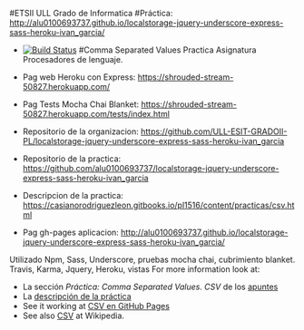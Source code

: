 #ETSII ULL Grado de Informatica
#Práctica:
http://alu0100693737.github.io/localstorage-jquery-underscore-express-sass-heroku-ivan_garcia/

* [![Build Status](https://travis-ci.org/alu0100693737/localstorage-jquery-underscore-express-sass-heroku-ivan_garcia.svg?branch=master)](https://travis-ci.org/alu0100693737/localstorage-jquery-underscore-express-sass-heroku-ivan_garcia)
#Comma Separated Values
Practica Asignatura Procesadores de lenguaje.

* Pag web Heroku con Express: https://shrouded-stream-50827.herokuapp.com/

* Pag Tests Mocha Chai Blanket:
https://shrouded-stream-50827.herokuapp.com/tests/index.html

* Repositorio de la organizacion: https://github.com/ULL-ESIT-GRADOII-PL/localstorage-jquery-underscore-express-sass-heroku-ivan_garcia

* Repositorio de la practica: https://github.com/alu0100693737/localstorage-jquery-underscore-express-sass-heroku-ivan_garcia

* Descripcion de la practica: https://casianorodriguezleon.gitbooks.io/pl1516/content/practicas/csv.html

* Pag gh-pages aplicacion: http://alu0100693737.github.io/localstorage-jquery-underscore-express-sass-heroku-ivan_garcia/

Utilizado Npm, Sass, Underscore, pruebas mocha chai, cubrimiento blanket.
Travis, Karma, Jquery, Heroku, vistas
For more information look at:

* La sección *Práctica: Comma Separated Values. CSV* de los [apuntes](http://crguezl.github.io/pl-html/node11.html)
* La [descripción de la práctica](https://casianorodriguezleon.gitbooks.io/pl1516/content/practicas/csv.html)
* See it working at [CSV en GitHub Pages](http://crguezl.github.io/csv/)
* See also [CSV](http://en.wikipedia.org/wiki/Comma-separated_values) at Wikipedia.
